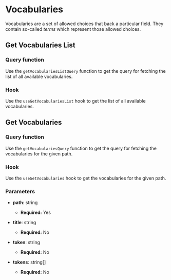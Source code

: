 # Vocabularies

Vocabularies are a set of allowed choices that back a particular field.
They contain so-called _terms_ which represent those allowed choices.

## Get Vocabularies List

### Query function

Use the `getVocabulariesListQuery` function to get the query for fetching the list of all available vocabularies.

### Hook

Use the `useGetVocabulariesList` hook to get the list of all available vocabularies.

## Get Vocabularies

### Query function

Use the `getVocabulariesQuery` function to get the query for fetching the vocabularies for the given path.

### Hook

Use the `useGetVocabularies` hook to get the vocabularies for the given path.

### Parameters

- **path**: string

  - **Required:** Yes

- **title**: string

  - **Required:** No

- **token**: string

  - **Required:** No

- **tokens**: string[]

  - **Required:** No
